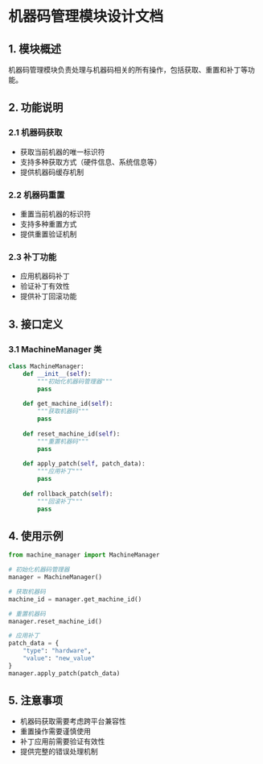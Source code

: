 # 机器码管理模块设计文档

## 1. 模块概述

机器码管理模块负责处理与机器码相关的所有操作，包括获取、重置和补丁等功能。

## 2. 功能说明

### 2.1 机器码获取
- 获取当前机器的唯一标识符
- 支持多种获取方式（硬件信息、系统信息等）
- 提供机器码缓存机制

### 2.2 机器码重置
- 重置当前机器的标识符
- 支持多种重置方式
- 提供重置验证机制

### 2.3 补丁功能
- 应用机器码补丁
- 验证补丁有效性
- 提供补丁回滚功能

## 3. 接口定义

### 3.1 MachineManager 类
```python
class MachineManager:
    def __init__(self):
        """初始化机器码管理器"""
        pass
        
    def get_machine_id(self):
        """获取机器码"""
        pass
        
    def reset_machine_id(self):
        """重置机器码"""
        pass
        
    def apply_patch(self, patch_data):
        """应用补丁"""
        pass
        
    def rollback_patch(self):
        """回滚补丁"""
        pass
```

## 4. 使用示例

```python
from machine_manager import MachineManager

# 初始化机器码管理器
manager = MachineManager()

# 获取机器码
machine_id = manager.get_machine_id()

# 重置机器码
manager.reset_machine_id()

# 应用补丁
patch_data = {
    "type": "hardware",
    "value": "new_value"
}
manager.apply_patch(patch_data)
```

## 5. 注意事项

- 机器码获取需要考虑跨平台兼容性
- 重置操作需要谨慎使用
- 补丁应用前需要验证有效性
- 提供完整的错误处理机制 